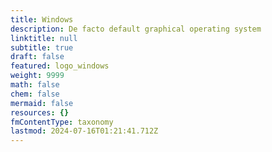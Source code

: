 ```yaml
---
title: Windows
description: De facto default graphical operating system
linktitle: null
subtitle: true
draft: false
featured: logo_windows
weight: 9999
math: false
chem: false
mermaid: false
resources: {}
fmContentType: taxonomy
lastmod: 2024-07-16T01:21:41.712Z
---
```

